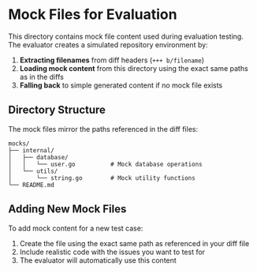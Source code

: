 # Mock Files for Evaluation

This directory contains mock file content used during evaluation testing. The evaluator creates a simulated repository environment by:

1. **Extracting filenames** from diff headers (`+++ b/filename`)
2. **Loading mock content** from this directory using the exact same paths as in the diffs
3. **Falling back** to simple generated content if no mock file exists

## Directory Structure

The mock files mirror the paths referenced in the diff files:

```
mocks/
├── internal/
│   ├── database/
│   │   └── user.go          # Mock database operations
│   └── utils/
│       └── string.go        # Mock utility functions
└── README.md
```

## Adding New Mock Files

To add mock content for a new test case:

1. Create the file using the exact same path as referenced in your diff file
2. Include realistic code with the issues you want to test for
3. The evaluator will automatically use this content